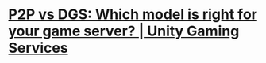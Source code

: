 # [P2P vs DGS: Which model is right for your game server? | Unity Gaming Services](https://www.youtube.com/watch?v=YbIeN3CYr_M&list=LL6MKUgGZ9Q8c2Ff7GnoRoqA)




